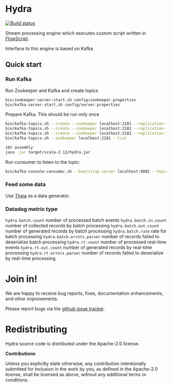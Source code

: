 # Hydra

[![Build status](https://travis-ci.org/carldata/hydra.svg?branch=master)](https://travis-ci.org/carldata/hydra)

Stream processing engine which executes custom script written in [FlowScript](http://github.com/carldata/flow-script).

Interface to this engine is based on Kafka
 
## Quick start

### Run Kafka


Run Zookeeper and Kafka and create topics
```bash
bin/zookeeper-server-start.sh config/zookeeper.properties
bin/kafka-server-start.sh config/server.properties
```

Prepare Kafka. This should be run only once
```bash
bin/kafka-topics.sh --create --zookeeper localhost:2181 --replication-factor 1 --partitions 1 --topic data
bin/kafka-topics.sh --create --zookeeper localhost:2181 --replication-factor 1 --partitions 1 --topic hydra-rt
bin/kafka-topics.sh --create --zookeeper localhost:2181 --replication-factor 1 --partitions 1 --topic hydra-batch
bin/kafka-topics.sh --zookeeper localhost:2181 --list
```

 ```bash
sbt assembly
java -jar target/scala-2.12/hydra.jar 
 ```

Run consumer to listen to the topic:

```bash
bin/kafka-console-consumer.sh --bootstrap-server localhost:9092 --topic data
```

### Feed some data

Use [Theia](https://github.com/carldata/theia) as a data generator.


### Datadog metric type

`hydra.batch.count` number of processed batch events
`hydra.batch.in.count` number of collected records  by batch processing
`hydra.batch.out.count` number of generated records by batch processing
`hydra.batch.rate` rate for batch processing
`hydra.batch.errors.parser` number of records failed to deserialize batch processing
`hydra.rt.count` number of processed real-time events
`hydra.rt.out.count` number of generated records by real-time processing
`hydra.rt.errors.parser` number of records failed to deserialize by real-time processing


# Join in!

We are happy to receive bug reports, fixes, documentation enhancements,
and other improvements.

Please report bugs via the
[github issue tracker](http://github.com/carldata/hydra/issues).



# Redistributing

Hydra source code is distributed under the Apache-2.0 license.

**Contributions**

Unless you explicitly state otherwise, any contribution intentionally submitted
for inclusion in the work by you, as defined in the Apache-2.0 license, shall be
licensed as above, without any additional terms or conditions.
